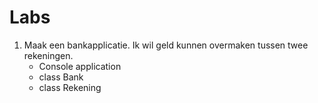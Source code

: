 # Labs

1. Maak een bankapplicatie. Ik wil geld kunnen overmaken tussen twee rekeningen.
   - Console application
   - class Bank
   - class Rekening












